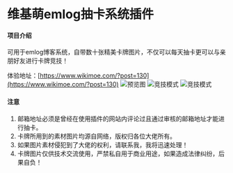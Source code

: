 # 维基萌emlog抽卡系统插件

#### 项目介绍
可用于emlog博客系统，自带数十张精美卡牌图片，不仅可以每天抽卡更可以与亲朋好友进行卡牌竞技！

体验地址：[https://www.wikimoe.com/?post=130](https://www.wikimoe.com/?post=130)
![预览图](https://gitee.com/uploads/images/2018/0423/102004_554a8f2e_1258290.png "QQ截图20180423101944.png")
![竞技模式](https://gitee.com/uploads/images/2018/0423/102131_49e221e9_1258290.jpeg "QQ截图20180423102031.jpg")
![竞技模式](https://gitee.com/uploads/images/2018/0423/103429_4793ca2f_1258290.jpeg "QQ截图20180423103345.jpg")

#### 注意

1. 邮箱地址必须是曾经在使用插件的网站内评论过且通过审核的邮箱地址才能进行抽卡。
2. 卡牌所用到的素材图片均源自网络，版权归各位大佬所有。
3. 如果图片素材侵犯到了大佬的权利，请联系我，我将迅速处理！
4. 卡牌图片仅供技术交流使用，严禁私自用于商业用途，如果造成法律纠纷，后果自负！